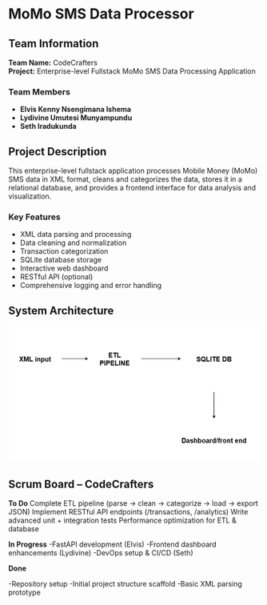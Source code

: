 # MoMo SMS Data Processor

## Team Information
**Team Name:** CodeCrafters  
**Project:** Enterprise-level Fullstack MoMo SMS Data Processing Application

### Team Members
- **Elvis Kenny Nsengimana Ishema**
- **Lydivine Umutesi Munyampundu**
- **Seth Iradukunda**

## Project Description
This enterprise-level fullstack application processes Mobile Money (MoMo) SMS data in XML format, cleans and categorizes the data, stores it in a relational database, and provides a frontend interface for data analysis and visualization.

### Key Features
- XML data parsing and processing
- Data cleaning and normalization
- Transaction categorization
- SQLite database storage
- Interactive web dashboard
- RESTful API (optional)
- Comprehensive logging and error handling

## System Architecture
![alt text](image.png)

## Scrum Board – CodeCrafters
**To Do**
Complete ETL pipeline (parse → clean → categorize → load → export JSON)
Implement RESTful API endpoints (/transactions, /analytics)
Write advanced unit + integration tests
Performance optimization for ETL & database
 
**In Progress**
-FastAPI development (Elvis)
-Frontend dashboard enhancements (Lydivine)
-DevOps setup & CI/CD (Seth)

**Done**

-Repository setup
-Initial project structure scaffold
-Basic XML parsing prototype